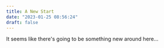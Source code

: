 ```yaml
---
title: A New Start
date: "2023-01-25 08:56:24"
draft: false
---
```

It seems like there's going to be something new around here...
